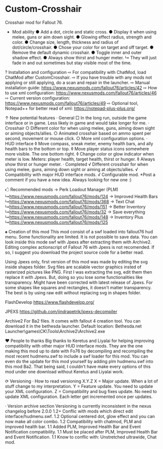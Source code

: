 # Custom-Crosshair
Crosshair mod for Fallout 76. 

+ Mod ability
● Add a dot, circle and static cross.
● Display it when using melee, guns or aim down sight.
● Glowing effect radius, strength and color.
● Change size, length, thickness and radius of dot/circle/crosshair.
● Chose your color for on target and off target.
● Remove the default dynamic crosshair.
● Toggle inner and outer shadow effect.
● Always show thirst and hunger meter.
↳ They will just fade in and out sometimes but stay visible most of the time.

? Installation and configuration
⇨ For compatibility with ChatMod, load ChatMod after CustomCrosshair.
⇨ If you have trouble with any mods not applying or still applying, do a scan and repair in the launcher.
⇨ Manual installation guide: https://www.nexusmods.com/fallout76/articles/42
⇨ How to use xml configuration: https://www.nexusmods.com/fallout76/articles/46
⇨ Current version configuration: https://www.nexusmods.com/fallout76/articles/49
⇨ Optional tool, Notepad++ for better read of xml: https://notepad-plus-plus.org/

↑ New potential features
· General
□ In the long run, outside the game interface or in game. Less likely in game and would take longer for me.
· Crosshair
○ Different color for when using melee, guns, aiming down sight or aiming objects/allies.
○ Animated crosshair based on ammo spent per second, movement or mouse click.
○ More xml configuration options.
· HUD interface
◊ Move compass, sneak meter, enemy health bars, and ally health bars to the bottom or top.
◊ Move player status icons somewhere more visible. The one bottom right.
◊ Change color or glow indicator when meter is low. Meters: player health, target health, thirst or hunger.
◊ Always show thirst or hunger meter.
· Completed
√ Different crosshair for when using melee, guns, aiming down sight or aiming at objects/allies.
√ Compatibility with major HUD interface mods.
√ Configurable mod.
*Post a comment if you have a new idea. Always looking for new one :)

🖒 Recommended mods
→ Perk Loadout Manager (PLM)
↳https://www.nexusmods.com/fallout76/mods/124
→ Improved Health Bars
↳https://www.nexusmods.com/fallout76/mods/368
→ Text Chat
↳https://www.nexusmods.com/fallout76/mods/151
→ Better Inventory
↳https://www.nexusmods.com/fallout76/mods/32
→ Save everything
↳https://www.nexusmods.com/fallout76/mods/148
→ Inventory Plus
↳https://www.nexusmods.com/fallout76/mods/125

♠ Creation of this mod
This mod consist of a swf loaded into fallout76 hud menu. Some functionality are limited.
It is not possible to save data. You can look inside this mode swf with Jpexs after extracting them with Archive2.
Editing complex actionscript of Fallout 76 with Jpexs is not recomended.
If so, I suggest you download the project source code for a better read.

Using Jpexs only, first version of this mod was made by editing the svg inside shapes folder.
Svg files are scalable vector graphics insted of rasterized pictures like PNG.
First I was extracting the svg, edit them then replace it with Jpexs.
But, doing so you lose some functionalities like transparency. Might have been corrected with latest release of Jpexs.
For some shapes like squares and rectangles, it doesn't matter transparency.
The best is by using raw edit without replacing svg in shapes folder.

FlashDevelop
https://www.flashdevelop.org/

JPEXS
https://github.com/jindrapetrik/jpexs-decompiler

Archive2
For Ba2 files. It comes with fallout 4 creation tool.
You can download it in the bethesda launcher.
Default location: Bethesda.net Launcher\games\CK\Tools\Archive2\Archive2.exe



♥ People to thanks
Big thanks to Keretus and Liyalai for helping improving compatibility with other major HUD interface mods.
They are the one making this mod up to date with Fo76 by decompiling and recompiling the most recent
hudmenu.swf to include a swf loader for this mod.
You can even do the update for this mod yourself by adding plm hudmenu.swf into this mod Ba2.
That being said, I couldn't have make every options of this mod under one download without Keretus and Liyalai
work.

⟳ Versioning
· How to read versioning
X.Y.Z
X = Major update. When a lot of stuff change to my interpretation.
Y = Feature update. You need to update your XML configuration.
Z = Compatibility and bug fixes update. No need to update XML configuration.
Each letter get incremented once per updates.

· Version archive section
Versioning is currently inconsistent in the nexus changelog before 2.0.0
1.2+ Conflic with mods which direct edit interface/hudmenu.swf.
1.2 Optional centered dot, glow effect and you can now make all color combo.
1.2 Compatibility with chatmod, PLM and improved health bar.
1.1 Added PLM, Improved Health Bar and Event Notification compatibility.
1.1 Must be placed after PLM, Improved Health Bar and Event Notification.
1.1 Know to conflic with: Unstretched ultrawide, Chat mod.

